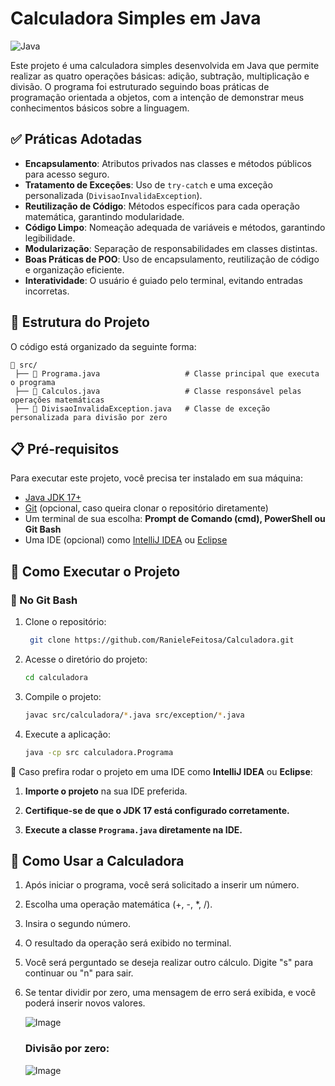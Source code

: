 # Calculadora Simples em Java
![Java](https://img.shields.io/badge/Java-ED8B00?style=for-the-badge&logo=java&logoColor=white)  


Este projeto é uma calculadora simples desenvolvida em Java que permite realizar as quatro operações básicas: adição, subtração, multiplicação e divisão. O programa foi estruturado seguindo boas práticas de programação orientada a objetos, com a intenção de demonstrar meus conhecimentos básicos sobre a linguagem.
## ✅ Práticas Adotadas

- **Encapsulamento**: Atributos privados nas classes e métodos públicos para acesso seguro.
- **Tratamento de Exceções**: Uso de `try-catch` e uma exceção personalizada (`DivisaoInvalidaException`).
- **Reutilização de Código**: Métodos específicos para cada operação matemática, garantindo modularidade.
- **Código Limpo**: Nomeação adequada de variáveis e métodos, garantindo legibilidade.
- **Modularização**: Separação de responsabilidades em classes distintas.
- **Boas Práticas de POO**: Uso de encapsulamento, reutilização de código e organização eficiente.
- **Interatividade**: O usuário é guiado pelo terminal, evitando entradas incorretas.

## 📂 Estrutura do Projeto
O código está organizado da seguinte forma:
```
📁 src/
 ├── 📄 Programa.java                   # Classe principal que executa o programa
 ├── 📄 Calculos.java                   # Classe responsável pelas operações matemáticas
 ├── 📄 DivisaoInvalidaException.java   # Classe de exceção personalizada para divisão por zero
```
  
## 📋 Pré-requisitos
Para executar este projeto, você precisa ter instalado em sua máquina:
- [Java JDK 17+](https://www.oracle.com/java/technologies/javase/jdk17-archive-downloads.html)
- [Git](https://git-scm.com/) (opcional, caso queira clonar o repositório diretamente)
- Um terminal de sua escolha: **Prompt de Comando (cmd), PowerShell ou Git Bash**
- Uma IDE (opcional) como [IntelliJ IDEA](https://www.jetbrains.com/idea/) ou [Eclipse](https://www.eclipse.org/)


## 🚀 Como Executar o Projeto
### 🔹 No Git Bash

1. Clone o repositório: 

    ```bash
     git clone https://github.com/RanieleFeitosa/Calculadora.git
    ```

2. Acesse o diretório do projeto:
   ```bash
   cd calculadora
   ```
3. Compile o projeto:
   ```bash
   javac src/calculadora/*.java src/exception/*.java
   ```
4. Execute a aplicação:
   ```bash
   java -cp src calculadora.Programa
   ```

🔹 Caso prefira rodar o projeto em uma IDE como **IntelliJ IDEA** ou **Eclipse**:  

1. **Importe o projeto** na sua IDE preferida.  
2. **Certifique-se de que o JDK 17 está configurado corretamente.**  

3. **Execute a classe `Programa.java` diretamente na IDE.**  



## 🎯 Como Usar a Calculadora
1. Após iniciar o programa, você será solicitado a inserir um número.
2. Escolha uma operação matemática (+, -, *, /).
3. Insira o segundo número.
4. O resultado da operação será exibido no terminal.
5. Você será perguntado se deseja realizar outro cálculo. Digite "s" para continuar ou "n" para sair.
6. Se tentar dividir por zero, uma mensagem de erro será exibida, e você poderá inserir novos valores.
   
    ![Image](https://github.com/user-attachments/assets/40b6b296-6ab8-4de3-ae49-31377b1d5ba4)

   ### Divisão por zero:

   ![Image](https://github.com/user-attachments/assets/f747b1f5-7ea3-4781-b031-78b707b63801)
